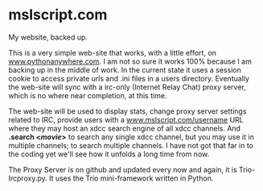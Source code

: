 # mslscript.com
My website, backed up.

This is a very simple web-site that works, with a little effort, on www.pythonanywhere.com. I am not so sure it 
works 100% because I am backing up in the middle of work. In the current state it uses a session cookie to access
private urls and .ini files in a users directory. Eventually the web-site will sync with a irc-only (Internet Relay Chat)
proxy server, which is no where near completion, at this time.

The web-site will be used to display stats, change proxy server settings related to IRC, provide users with a www.mslscript.com/username URL
where they may host an xdcc search engine of all xdcc channels. And **.search <*movie*>** to search any single xdcc channel, but you may use it in
multiple channels; to search multiple channels. I have not got that far in to the coding yet we'll see how it unfolds a long time from now.

The Proxy Server is on github and updated every now and again, it is Trio-Ircproxy.py. It uses the Trio mini-framework written in Python.
